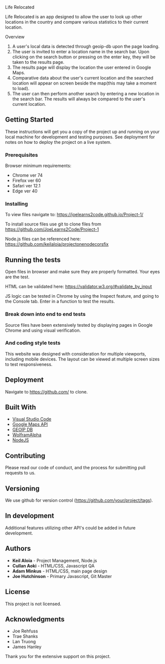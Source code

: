 Life Relocated

Life Relocated is an app designed to allow the user to look up other locations in the country and compare various statistics to their current location. 


Overview
1. A user's local data is detected through geoip-db upon the page loading.
2. The user is invited to enter a location name in the search bar.  Upon clicking on the search button or pressing on the enter key, they will be taken to the results page.
3. The results page will display the location the user entered in Google Maps.
4. Comparative data about the user's current location and the searched location will appear on screen beside the map(this may take a moment to load).
5. The user can then perform another search by entering a new location in the search bar.  The results will always be compared to the user's current location.


## Getting Started

These instructions will get you a copy of the project up and running on your local machine for development and testing purposes. See deployment for notes on how to deploy the project on a live system.


### Prerequisites

Browser minimum requirements:
* Chrome ver 74
* Firefox ver 60
* Safari ver 12.1
* Edge ver 40

### Installing

To view files navigate to: https://joelearns2code.github.io/Project-1/

To install source files use git to clone files from https://github.com/JoeLearns2Code/Project-1

Node.js files can be referenced here: https://github.com/keilaloia/projectonenodecorsfix



## Running the tests

Open files in browser and make sure they are properly formatted. Your eyes are the test.

HTML can be validated here: https://validator.w3.org/#validate_by_input

JS logic can be tested in Chrome by using the Inspect feature, and going to the Console tab. Enter in a function to test the results.


### Break down into end to end tests

Source files have been extensively tested by displaying pages in Google Chrome and using visual verification.

### And coding style tests

This website was designed with consideration for multiple viewports, including mobile devices.  The layout can be viewed at multiple screen sizes to test responsiveness.

## Deployment

Navigate to https://github.com/ to clone.

## Built With

* [Visual Studio Code](https://code.visualstudio.com/)
* [Google Maps API](https://developers.google.com/maps/documentation/javascript/tutorial)
* [GEOIP DB](https://geoip-db.com/)
* [WolframAlpha](https://www.wolframalpha.com/)
* [NodeJS](https://nodejs.org/en/)

## Contributing

Please read our code of conduct, and the process for submitting pull requests to us.

## Versioning

We use github for version control (https://github.com/your/project/tags). 

## In development

Additional features utilizing other API's could be added in future development.

## Authors

* **Keil Aloia** - Project Management, Node.js
* **Cullan Aoki** - HTML/CSS, Javascript QA
* **Adam Minkus** - HTML/CSS, main page design
* **Joe Hutchinson** - Primary Javascript, Git Master

## License

This project is not licensed.

## Acknowledgments

* Joe Rehfuss
* Trae Shanks
* Lan Truong
* James Hanley

Thank you for the extensive support on this project.
